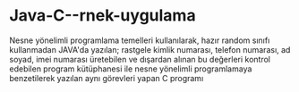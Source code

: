 # Java-C--rnek-uygulama
Nesne yönelimli programlama temelleri kullanılarak, hazır random sınıfı kullanmadan JAVA'da yazılan; rastgele kimlik numarası, telefon numarası, ad soyad, imei numarası üretebilen ve dışardan alınan bu değerleri kontrol edebilen program kütüphanesi ile nesne yönelimli programlamaya benzetilerek yazılan aynı görevleri yapan C programı
